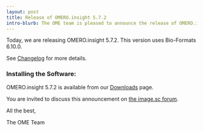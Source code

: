 ```yaml
---
layout: post
title: Release of OMERO.insight 5.7.2
intro-blurb: The OME team is pleased to announce the release of OMERO.insight 5.7.2
---
```


Today, we are releasing OMERO.insight 5.7.2. This version uses Bio-Formats 6.10.0.

See [Changelog](https://github.com/ome/omero-insight/blob/v5.7.1/CHANGELOG.md) for more details.

### Installing the Software:

OMERO.insight 5.7.2 is available from our
[Downloads](https://www.openmicroscopy.org/omero/downloads/) page.

You are invited to discuss this announcement on
[the image.sc forum](https://forum.image.sc/).

All the best,

The OME Team
